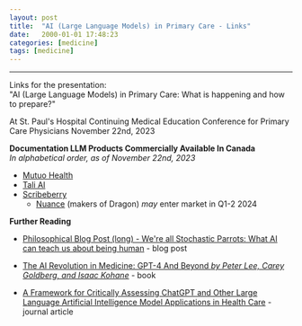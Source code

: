 ```yaml
---
layout: post
title:  "AI (Large Language Models) in Primary Care - Links"
date:   2000-01-01 17:48:23
categories: [medicine]
tags: [medicine]
---
```




----------


Links for the presentation:  
"AI (Large Language Models) in Primary Care: What is happening and how to prepare?"

At St. Paul's Hospital Continuing Medical Education Conference for Primary Care Physicians November 22nd, 2023

**Documentation LLM Products Commercially Available In Canada**  
*In alphabetical order, as of November 22nd, 2023*
* [Mutuo Health](https://mutuohealth.com/)
* [Tali AI](https://tali.ai/)
* [Scribeberry](https://scribeberry.com/)  
    * [Nuance](https://www.nuance.com/healthcare/ambient-clinical-intelligence.html) (makers of Dragon) *may* enter market in Q1-2 2024


**Further Reading**   
* [Philosophical Blog Post (long) - We're all Stochastic Parrots: What AI can teach us about being human](https://hyperstellar.substack.com/p/let-me-finish-your-sentences) - blog post  

* [The AI Revolution in Medicine: GPT-4 And Beyond *by Peter Lee, Carey Goldberg, and Isaac Kohane*](https://www.amazon.ca/AI-Revolution-Medicine-GPT-4-Beyond/dp/0138200130) - book  
* [A Framework for Critically Assessing ChatGPT and Other Large Language Artificial Intelligence Model Applications in Health Care](https://www.mcpdigitalhealth.org/article/S2949-7612(23)00022-6/fulltext) - journal article    

